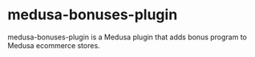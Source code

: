 # medusa-bonuses-plugin
medusa-bonuses-plugin is a Medusa plugin that adds bonus program to Medusa ecommerce stores.
